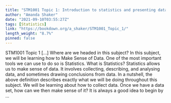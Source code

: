 ```yaml
---
title: "STM1001 Topic 1: Introduction to statistics and presenting data"
author: "Amanda Shaker"
date: "2021-09-10T03:55:27Z"
tags: [Statistics]
link: "https://bookdown.org/a_shaker/STM1001_Topic_1/"
length_weight: "8.7%"
pinned: false
---
```


STM1001 Topic 1 [...] Where are we headed in this subject? In this subject, we will be learning how to Make Sense of Data. One of the most important tools we can use to do so is Statistics. What is Statistics? Statistics allows us to make sense of data. It involves collecting, describing, and analysing data, and sometimes drawing conclusions from data. In a nutshell, the above definition describes exactly what we will be doing throughout this subject. We will be learning about how to collect data. Once we have a data set, how can we then make sense of it? It is always a good idea to begin by ...
